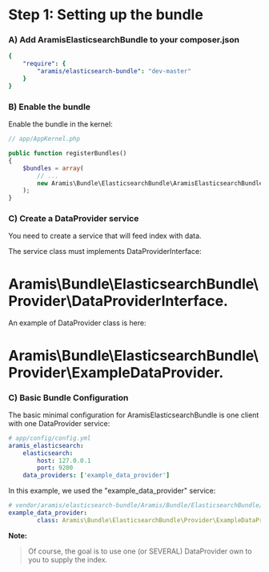 Step 1: Setting up the bundle
=============================
### A) Add AramisElasticsearchBundle to your composer.json

```yaml
{
    "require": {
        "aramis/elasticsearch-bundle": "dev-master"
    }
}
```

### B) Enable the bundle

Enable the bundle in the kernel:

```php
// app/AppKernel.php

public function registerBundles()
{
    $bundles = array(
        // ...
        new Aramis\Bundle\ElasticsearchBundle\AramisElasticsearchBundle(),
    );
}
```

### C) Create a DataProvider service

You need to create a service that will feed index with data.

The service class must implements DataProviderInterface:
# Aramis\Bundle\ElasticsearchBundle\Provider\DataProviderInterface.

An example of DataProvider class is here:
# Aramis\Bundle\ElasticsearchBundle\Provider\ExampleDataProvider.

### C) Basic Bundle Configuration

The basic minimal configuration for AramisElasticsearchBundle is one client with one DataProvider service:

```yaml
# app/config/config.yml
aramis_elasticsearch:
    elasticsearch:
        host: 127.0.0.1
        port: 9200
    data_providers: ['example_data_provider']
```

In this example, we used the "example_data_provider" service:

```yaml
# vendor/aramis/elasticsearch-bundle/Aramis/Bundle/ElasticsearchBundle/Resources/config/services.yml
example_data_provider:
        class: Aramis\Bundle\ElasticsearchBundle\Provider\ExampleDataProvider
```

**Note:**

> Of course, the goal is to use one (or SEVERAL) DataProvider own to you to supply the index.